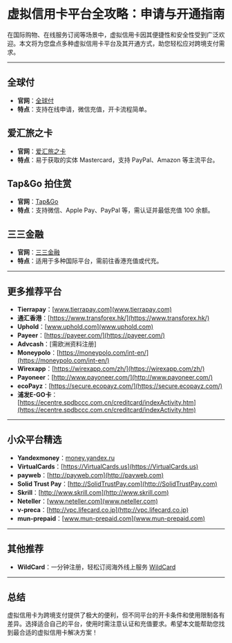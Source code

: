 # 虚拟信用卡平台全攻略：申请与开通指南

在国际购物、在线服务订阅等场景中，虚拟信用卡因其便捷性和安全性受到广泛欢迎。本文将为您盘点多种虚拟信用卡平台及其开通方式，助您轻松应对跨境支付需求。

---

## 全球付
- **官网**：[全球付](http://www.globalcash.hk/)
- **特点**：支持在线申请，微信充值，开卡流程简单。

## 爱汇旅之卡
- **官网**：[爱汇旅之卡](http://www.ihui.com/)
- **特点**：易于获取的实体 Mastercard，支持 PayPal、Amazon 等主流平台。

## Tap&Go 拍住赏
- **官网**：[Tap&Go](tapngo.com.hk)
- **特点**：支持微信、Apple Pay、PayPal 等，需认证并最低充值 100 余额。

## 三三金融
- **官网**：[三三金融](https://cards.33finance.com)
- **特点**：适用于多种国际平台，需前往香港充值或代充。

---

## 更多推荐平台

- **Tierrapay**：[www.tierrapay.com](www.tierrapay.com)
- **通汇香港**：[https://www.transforex.hk/](https://www.transforex.hk/)
- **Uphold**：[www.uphold.com](www.uphold.com)
- **Payeer**：[https://payeer.com/](https://payeer.com/)
- **Advcash**：[需欧洲资料注册]
- **Moneypolo**：[https://moneypolo.com/int-en/](https://moneypolo.com/int-en/)
- **Wirexapp**：[https://wirexapp.com/zh/](https://wirexapp.com/zh/)
- **Payoneer**：[http://www.payoneer.com/](http://www.payoneer.com/)
- **ecoPayz**：[https://secure.ecopayz.com/](https://secure.ecopayz.com/)
- **浦发E-GO卡**：[https://ecentre.spdbccc.com.cn/creditcard/indexActivity.htm](https://ecentre.spdbccc.com.cn/creditcard/indexActivity.htm)

---

## 小众平台精选

- **Yandexmoney**：[money.yandex.ru](money.yandex.ru)
- **VirtualCards**：[https://VirtualCards.us](https://VirtualCards.us)
- **payweb**：[http://payweb.com](http://payweb.com)
- **Solid Trust Pay**：[http://SolidTrustPay.com](http://SolidTrustPay.com)
- **Skrill**：[http://www.skrill.com](http://www.skrill.com)
- **Neteller**：[www.neteller.com](www.neteller.com)
- **v-preca**：[http://vpc.lifecard.co.jp](http://vpc.lifecard.co.jp)
- **mun-prepaid**：[www.mun-prepaid.com](www.mun-prepaid.com)

---

## 其他推荐

- **WildCard**：一分钟注册，轻松订阅海外线上服务 [WildCard](https://bbtdd.com/WildCard)

---

## 总结
虚拟信用卡为跨境支付提供了极大的便利，但不同平台的开卡条件和使用限制各有差异。选择适合自己的平台，使用时需注意认证和充值要求。希望本文能帮助您找到最合适的虚拟信用卡解决方案！